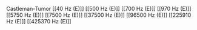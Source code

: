 Castleman-Tumor
[[40 Hz (E)]]
[[500 Hz (E)]]
[[700 Hz (E)]]
[[970 Hz (E)]]
[[5750 Hz (E)]]
[[7500 Hz (E)]]
[[37500 Hz (E)]]
[[96500 Hz (E)]]
[[225910 Hz (E)]]
[[425370 Hz (E)]]